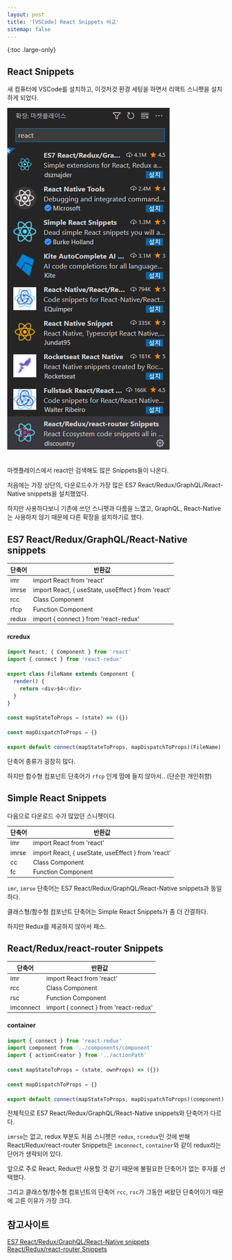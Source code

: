 ```yaml
---
layout: post
title: '[VSCode] React Snippets 비교'
sitemap: false
---
```


{:toc .large-only}

## React Snippets

새 컴퓨터에 VSCode를 설치하고, 이것저것 환경 세팅을 하면서 리액트 스니펫을 설치하게 되었다.

<img src="/assets/img/blog/2021-12-23-react-snippets.png" style="margin-bottom:20px">

마켓플레이스에서 react만 검색해도 많은 Snippets들이 나온다.

처음에는 가장 상단의, 다운로드수가 가장 많은 ES7 React/Redux/GraphQL/React-Native snippets을 설치했었다.

하지만 사용하다보니 기존에 쓰던 스니펫과 다름을 느꼈고, GraphQL, React-Native는 사용하지 않기 때문에 다른 확장을 설치하기로 했다.

## ES7 React/Redux/GraphQL/React-Native snippets

| 단축어 | 반환값                                             |
| ------ | -------------------------------------------------- |
| imr    | import React from 'react'                          |
| imrse  | import React, { useState, useEffect } from 'react' |
| rcc    | Class Component                                    |
| rfcp   | Function Component                                 |
| redux  | import { connect } from 'react-redux'              |

#### rcredux

```js
import React, { Component } from 'react'
import { connect } from 'react-redux'

export class FileName extends Component {
  render() {
    return <div>$4</div>
  }
}

const mapStateToProps = (state) => ({})

const mapDispatchToProps = {}

export default connect(mapStateToProps, mapDispatchToProps)(FileName)
```

단축어 종류가 굉장히 많다.

하지만 함수형 컴포넌트 단축어가 `rfcp` 인게 맘에 들지 않아서.. (단순한 개인취향)

## Simple React Snippets

다음으로 다운로드 수가 많았던 스니펫이다.

| 단축어 | 반환값                                             |
| ------ | -------------------------------------------------- |
| imr    | import React from 'react'                          |
| imrse  | import React, { useState, useEffect } from 'react' |
| cc     | Class Component                                    |
| fc     | Function Component                                 |

`imr`, `imrse` 단축어는 ES7 React/Redux/GraphQL/React-Native snippets과 동일하다.

클래스형/함수형 컴포넌트 단축어는 Simple React Snippets가 좀 더 간결하다.

하지만 Redux를 제공하지 않아서 패스.

## React/Redux/react-router Snippets

| 단축어    | 반환값                                |
| --------- | ------------------------------------- |
| imr       | import React from 'react'             |
| rcc       | Class Component                       |
| rsc       | Function Component                    |
| imconnect | import { connect } from 'react-redux' |

#### container

```js
import { connect } from 'react-redux'
import component from '../components/component'
import { actionCreator } from '../actionPath'

const mapStateToProps = (state, ownProps) => ({})

const mapDispatchToProps = {}

export default connect(mapStateToProps, mapDispatchToProps)(component)
```

전체적으로 ES7 React/Redux/GraphQL/React-Native snippets와 단축어가 다르다.

`imrse`는 없고, redux 부분도 처음 스니펫은 `redux`, `rcredux`인 것에 반해 React/Redux/react-router Snippets은 `imconnect`, `container`와 같이 redux라는 단어가 생략되어 있다.

앞으로 주로 React, Redux만 사용할 것 같기 때문에 불필요한 단축어가 없는 후자를 선택했다.

그리고 클래스형/함수형 컴포넌트의 단축어 `rcc`, `rsc`가 그동안 써왔던 단축어이기 때문에 고른 이유가 가장 크다.

## 참고사이트

[ES7 React/Redux/GraphQL/React-Native snippets](https://github.com/dsznajder/vscode-es7-javascript-react-snippets)<br/>
[React/Redux/react-router Snippets](https://github.com/discountry/vscode-react-redux-react-router-snippets)
